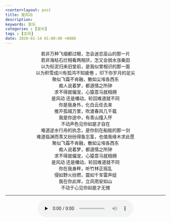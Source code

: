 ```yaml
---
<center>layout: post
title: 是风动
description: 
keywords: 音乐
categories : [音乐]
tags : [古风]
date: 2020-01-14 01:00:00 +0800
---
```


<center>若非万种飞烟都过眼，怎会迷恋巫山的那一片</center>
<center>若非海枯石烂相看两相厌，怎又会弱水涨桑田</center>
<center>以为衔泥归来旧堂前，是我似曾相识的那一面</center>

<center>以为积雪成川有孤鸿不知疲倦 ，印下你岁月的足尖

<center>聚似飞霜不肯融，散如尘埃各西东

<center>痴人说着梦，都道情之所钟

<center>求不得就偏宠，心猿意马就相拥

<center>是风动 还是幡动，轮回难道就不同

<center>你是我身外，化白云任去来

<center>推开孤城万里，吹渡春风几千载

<center>我是你途中，有青山撞入怀

<center>不动声色见你如是才自在

<center>难道逆水行舟的执念，是你刻在船舷的那一剑

<center>难道临渊而羡又纷纷得鱼忘筌，也值我缘木求此愿 

<center>聚似飞霜不肯融，散如尘埃各西东

<center>痴人说着梦，都道情之所钟

<center>求不得就偏宠，心猿意马就相拥

<center>是风动 还是幡动，轮回难道就不同

<center>你在我身畔，听竹林正摇乱

<center>侵如野火纷燃，震如千军雷声绽
<center>我在你此岸，立风雨安如山
<center>不动于心见你如是才无憾</center>

***




<center><audio controls="" loop="false" preload="none">
    <source src="https://pro-file.xiaoheiban.cn/202001/c1f99127-efb3-41e8-a57c-ed2610dbe132.mp3" type="audio/mp3">
</audio>
